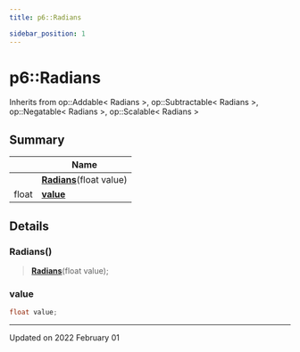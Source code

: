 ```yaml
---
title: p6::Radians

sidebar_position: 1
---
```


# p6::Radians





Inherits from op::Addable< Radians >, op::Subtractable< Radians >, op::Negatable< Radians >, op::Scalable< Radians >



## Summary

|                | Name           |
| -------------- | -------------- |
| | **[Radians](/reference/Types/radians#radians)**(float value) |
| float | **[value](/reference/Types/radians#value)**  |

## Details


### Radians()

> **[Radians](/reference/Types/radians#radians)**(float value);





### value

```cpp
float value;
```


-------------------------------

Updated on 2022 February 01